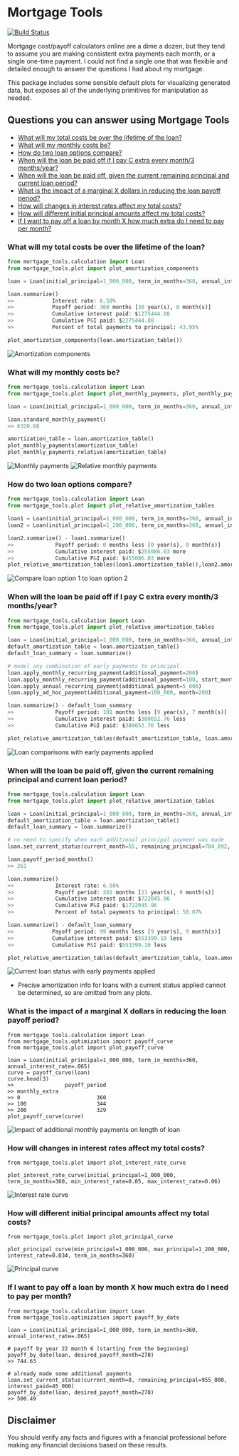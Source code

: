 # Mortgage Tools

[![Build Status](https://github.com/lmnoel/mortgage-tools/actions/workflows/python-package.yml/badge.svg)](https://github.com/lmnoel/mortgage-tools/actions/workflows/python-package.yml)

Mortgage cost/payoff calculators online are a dime a dozen, but they tend to assume you are making consistent extra
payments each month, or a single one-time payment. I could not find a single one that was flexible and detailed enough
to answer the questions I had about my mortgage.

This package includes some sensible default plots for visualizing generated data, but exposes all of the underlying 
primitives for manipulation as needed.

## Questions you can answer using Mortgage Tools
 * [What will my total costs be over the lifetime of the loan?](#what-will-my-total-costs-be-over-the-lifetime-of-the-loan)
 * [What will my monthly costs be?](#what-will-my-monthly-costs-be)
 * [How do two loan options compare?](#how-do-two-loan-options-compare)
 * [When will the loan be paid off if I pay C extra every month/3 months/year?](#when-will-the-loan-be-paid-off-if-I-pay-c-extra-every-month3-monthsyear)
 * [When will the loan be paid off, given the current remaining principal and current loan period?](#when-will-the-loan-be-paid-off-given-the-current-remaining-principal-and-current-loan-period)
 * [What is the impact of a marginal X dollars in reducing the loan payoff period?](#what-is-the-impact-of-a-marginal-x-dollars-in-reducing-the-loan-payoff-period)
 * [How will changes in interest rates affect my total costs?](#how-will-changes-in-interest-rates-affect-my-total-costs)
 * [How will different initial principal amounts affect my total costs?](#how-will-different-initial-principal-amounts-affect-my-total-costs)
 * [If I want to pay off a loan by month X how much extra do I need to pay per month?](#if-I-want-to-pay-off-a-loan-by-month-x-how-much-extra-do-I-need-to-pay-per-month)


### What will my total costs be over the lifetime of the loan?

```python
from mortgage_tools.calculation import Loan
from mortgage_tools.plot import plot_amortization_components

loan = Loan(initial_principal=1_000_000, term_in_months=360, annual_interest_rate=.065)

loan.summarize()
>>            Interest rate: 6.50%
>>            Payoff period: 360 months [30 year(s), 0 month(s)]
>>            Cumulative interest paid: $1275444.88
>>            Cumulative P&I paid: $2275444.88
>>            Percent of total payments to principal: 43.95%

plot_amortization_components(loan.amortization_table())
```
![Amortization components](images/fig1.png)

### What will my monthly costs be?

```python
from mortgage_tools.calculation import Loan
from mortgage_tools.plot import plot_monthly_payments, plot_monthly_payments_relative

loan = Loan(initial_principal=1_000_000, term_in_months=360, annual_interest_rate=.065)

loan.standard_monthly_payment()
>> 6320.68

amortization_table = loan.amortization_table()
plot_monthly_payments(amortization_table)
plot_monthly_payments_relative(amortization_table)
```
![Monthly payments](images/fig2.png)
![Relative monthly payments](images/fig3.png)

### How do two loan options compare?

```python
from mortgage_tools.calculation import Loan
from mortgage_tools.plot import plot_relative_amortization_tables

loan1 = Loan(initial_principal=1_000_000, term_in_months=360, annual_interest_rate=.065)
loan2 = Loan(initial_principal=1_200_000, term_in_months=360, annual_interest_rate=.065)

loan2.summarize() - loan1.summarize()
>>             Payoff period: 0 months less [0 year(s), 0 month(s)]
>>             Cumulative interest paid: $255086.03 more
>>             Cumulative P&I paid: $455086.03 more
plot_relative_amortization_tables(loan1.amortization_table(),loan2.amortization_table())
```
![Compare loan option 1 to loan option 2](images/fig4.png)

### When will the loan be paid off if I pay C extra every month/3 months/year?

```python
from mortgage_tools.calculation import Loan
from mortgage_tools.plot import plot_relative_amortization_tables

loan = Loan(initial_principal=1_000_000, term_in_months=360, annual_interest_rate=.065)
default_amortization_table = loan.amortization_table()
default_loan_summary = loan.summarize()

# model any combination of early payments to principal
loan.apply_monthly_recurring_payment(additional_payment=200)
loan.apply_monthly_recurring_payment(additional_payment=100, start_month=45, end_month=48)
loan.apply_annual_recurring_payment(additional_payment=5_000)
loan.apply_ad_hoc_payment(additional_payment=100_000, month=200)

loan.summarize() - default_loan_summary
>>             Payoff period: 101 months less [9 year(s), 7 month(s)]
>>             Cumulative interest paid: $380652.76 less
>>             Cumulative P&I paid: $380652.76 less

plot_relative_amortization_tables(default_amortization_table, loan.amortization_table())
```
![Loan comparisons with early payments applied](images/fig5.png)

### When will the loan be paid off, given the current remaining principal and current loan period?

```python
from mortgage_tools.calculation import Loan
from mortgage_tools.plot import plot_relative_amortization_tables

loan = Loan(initial_principal=1_000_000, term_in_months=360, annual_interest_rate=.065)
default_amortization_table = loan.amortization_table()
default_loan_summary = loan.summarize()

# no need to specify when each additional principal payment was made
loan.set_current_status(current_month=55, remaining_principal=784_892, interest_paid=200_368)

loan.payoff_period_months()
>> 261

loan.summarize()
>>             Interest rate: 6.50%
>>             Payoff period: 261 months [21 year(s), 9 month(s)]
>>             Cumulative interest paid: $722045.96
>>             Cumulative P&I paid: $1722045.96
>>             Percent of total payments to principal: 58.07%

loan.summarize() - default_loan_summary
>>            Payoff period: 99 months less [9 year(s), 9 month(s)]
>>            Cumulative interest paid: $553399.10 less
>>            Cumulative P&I paid: $553399.10 less

plot_relative_amortization_tables(default_amortization_table, loan.amortization_table(), "../../images/fig5.png")
```
![Current loan status with early payments applied](images/fig6.png)
* Precise amortization info for loans with a current status applied cannot be determined, so are omitted from any plots.

### What is the impact of a marginal X dollars in reducing the loan payoff period?
```python3
from mortgage_tools.calculation import Loan
from mortgage_tools.optimization import payoff_curve
from mortgage_tools.plot import plot_payoff_curve

loan = Loan(initial_principal=1_000_000, term_in_months=360, annual_interest_rate=.065)
curve = payoff_curve(loan)
curve.head(3)
>>                payoff_period
>> monthly_extra               
>> 0                        360
>> 100                      344
>> 200                      329
plot_payoff_curve(curve)
```
![Impact of additional monthly payments on length of loan](images/fig7.png)

### How will changes in interest rates affect my total costs?
```python3
from mortgage_tools.plot import plot_interest_rate_curve

plot_interest_rate_curve(initial_principal=1_000_000, term_in_months=360, min_interest_rate=0.05, max_interest_rate=0.06)
```
![Interest rate curve](images/fig8.png)

### How will different initial principal amounts affect my total costs?
```python3
from mortgage_tools.plot import plot_principal_curve

plot_principal_curve(min_principal=1_000_000, max_principal=1_200_000, interest_rate=0.034, term_in_months=360)
```
![Principal curve](images/fig9.png)

### If I want to pay off a loan by month X how much extra do I need to pay per month?
```python3
from mortgage_tools.calculation import Loan
from mortgage_tools.optimization import payoff_by_date

loan = Loan(initial_principal=1_000_000, term_in_months=360, annual_interest_rate=.065)

# payoff by year 22 month 6 (starting from the beginning)
payoff_by_date(loan, desired_payoff_month=270)
>> 744.63

# already made some additional payments
loan.set_current_status(current_month=8, remaining_principal=955_000, interest_paid=45_000)
payoff_by_date(loan, desired_payoff_month=270)
>> 500.49
```

## Disclaimer

You should verify any facts and figures with a financial professional before making any financial decisions based on these results.